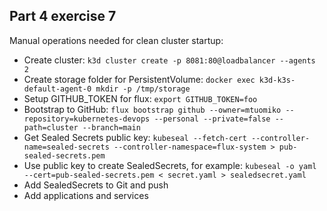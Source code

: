 ## Part 4 exercise 7

Manual operations needed for clean cluster startup:

- Create cluster: `k3d cluster create -p 8081:80@loadbalancer --agents 2`
- Create storage folder for PersistentVolume: `docker exec k3d-k3s-default-agent-0 mkdir -p /tmp/storage`
- Setup GITHUB_TOKEN for flux: `export GITHUB_TOKEN=foo`
- Bootstrap to GitHub: `flux bootstrap github --owner=mtuomiko --repository=kubernetes-devops --personal --private=false --path=cluster --branch=main`
- Get Sealed Secrets public key: `kubeseal --fetch-cert --controller-name=sealed-secrets --controller-namespace=flux-system > pub-sealed-secrets.pem`
- Use public key to create SealedSecrets, for example: `kubeseal -o yaml --cert=pub-sealed-secrets.pem < secret.yaml > sealedsecret.yaml`
- Add SealedSecrets to Git and push
- Add applications and services